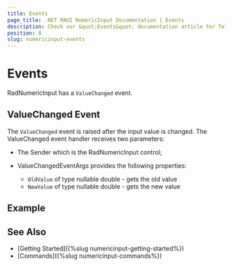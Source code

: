 ```yaml
---
title: Events
page_title: .NET MAUI NumericInput Documentation | Events
description: Check our &quot;Events&quot; documentation article for Telerik NumericInput for .NET MAUI
position: 0
slug: numericinput-events
---
```


# Events

RadNumericInput has a `ValueChanged` event.

## ValueChanged Event

The `ValueChanged` event is raised after the input value is changed. The ValueChanged event handler receives two parameters:

* The Sender which is the RadNumericInput control;
* ValueChangedEventArgs provides the following properties:

	* `OldValue` of type nullable double - gets the old value 
	* `NewValue` of type nullable double - gets the new value

## Example



## See Also

- [Getting Started]({%slug numericinput-getting-started%})
- [Commands]({%slug numericinput-commands%})
